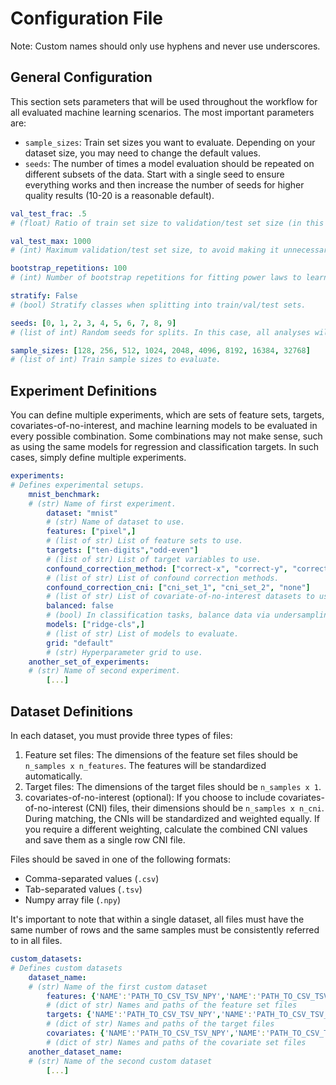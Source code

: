 # Configuration File

Note: Custom names should only use hyphens and never use underscores.


## General Configuration

This section sets parameters that will be used throughout the workflow for all evaluated machine learning scenarios. The most important parameters are:

- `sample_sizes`: Train set sizes you want to evaluate. Depending on your dataset size, you may need to change the default values.
- `seeds`: The number of times a model evaluation should be repeated on different subsets of the data. Start with a single seed to ensure everything works and then increase the number of seeds for higher quality results (10-20 is a reasonable default).

```yaml
val_test_frac: .5
# (float) Ratio of train set size to validation/test set size (in this case, 2:1:1)

val_test_max: 1000
# (int) Maximum validation/test set size, to avoid making it unnecessarily large for very large train sets.

bootstrap_repetitions: 100
# (int) Number of bootstrap repetitions for fitting power laws to learning curves.

stratify: False
# (bool) Stratify classes when splitting into train/val/test sets.

seeds: [0, 1, 2, 3, 4, 5, 6, 7, 8, 9]
# (list of int) Random seeds for splits. In this case, all analyses will be repeated 10 times with different (Monte Carlo) train/val/test splits.

sample_sizes: [128, 256, 512, 1024, 2048, 4096, 8192, 16384, 32768]
# (list of int) Train sample sizes to evaluate.
```

## Experiment Definitions

You can define multiple experiments, which are sets of feature sets, targets, covariates-of-no-interest, and machine learning models to be evaluated in every possible combination. Some combinations may not make sense, such as using the same models for regression and classification targets. In such cases, simply define multiple experiments.

```yaml
experiments:
# Defines experimental setups.
    mnist_benchmark:
    # (str) Name of first experiment.
        dataset: "mnist"
        # (str) Name of dataset to use.
        features: ["pixel",]
        # (list of str) List of feature sets to use.
        targets: ["ten-digits","odd-even"]
        # (list of str) List of target variables to use.
        confound_correction_method: ["correct-x", "correct-y", "correct-both", "matching", "with-cni", "only-cni", "none"]
        # (list of str) List of confound correction methods.
        confound_correction_cni: ["cni_set_1", "cni_set_2", "none"]
        # (list of str) List of covariate-of-no-interest datasets to use for confound correction.
        balanced: false
        # (bool) In classification tasks, balance data via undersampling.
        models: ["ridge-cls",]
        # (list of str) List of models to evaluate.
        grid: "default"
        # (str) Hyperparameter grid to use.  
    another_set_of_experiments:
    # (str) Name of second experiment.
        [...]
```


## Dataset Definitions

In each dataset, you must provide three types of files:

1. Feature set files: The dimensions of the feature set files should be `n_samples x n_features`. The features will be standardized automatically.
2. Target files: The dimensions of the target files should be `n_samples x 1`.
3. covariates-of-no-interest (optional): If you choose to include covariates-of-no-interest (CNI) files, their dimensions should be `n_samples x n_cni`. During matching, the CNIs will be standardized and weighted equally. If you require a different weighting, calculate the combined CNI values and save them as a single row CNI file.

Files should be saved in one of the following formats:
- Comma-separated values (`.csv`)
- Tab-separated values (`.tsv`)
- Numpy array file (`.npy`)

It's important to note that within a single dataset, all files must have the same number of rows and the same samples must be consistently referred to in all files.

```yaml
custom_datasets:
# Defines custom datasets
    dataset_name:
    # (str) Name of the first custom dataset
        features: {'NAME':'PATH_TO_CSV_TSV_NPY','NAME':'PATH_TO_CSV_TSV_NPY'}
        # (dict of str) Names and paths of the feature set files
        targets: {'NAME':'PATH_TO_CSV_TSV_NPY','NAME':'PATH_TO_CSV_TSV_NPY'}
        # (dict of str) Names and paths of the target files
        covariates: {'NAME':'PATH_TO_CSV_TSV_NPY','NAME':'PATH_TO_CSV_TSV_NPY'}
        # (dict of str) Names and paths of the covariate set files
    another_dataset_name:
    # (str) Name of the second custom dataset
        [...]
```
